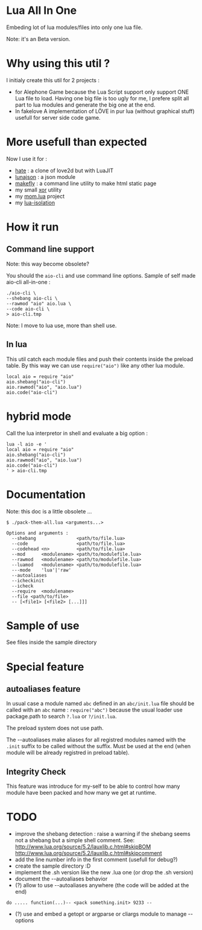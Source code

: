 # Lua All In One

Embeding lot of lua modules/files into only one lua file.

Note: it's an Beta version.

# Why using this util ?

I initialy create this util for 2 projects :
 * for Alephone Game
  because the Lua Script support only support ONE Lua file to load.
  Having one big file is too ugly for me, I prefere split all part to lua modules and generate the big one at the end.
 * In fakelove
 A implementation of LÖVE in pur lua (without graphical stuff) usefull for server side code game.

# More usefull than expected

Now I use it for :
 * [hate](https://github.com/tst2005/hate/tree/allinone) : a clone of love2d but with LuaJIT
 * [lunajson](https://github.com/tst2005/lunajson) : a json module
 * [makefly](https://github.com/tst2005/makefly) : a command line utility to make html static page
 * my small [xor](https://github.com/tst2005/xor) utility
 * my [mom.lua](https://github.com/tst2005/mom) project
 * my [lua-isolation](https://github.com/tst2005/lua-isolation)


# How it run

## Command line support

Note: this way become obsolete?

You should the `aio-cli` and use command line options.
Sample of self made aio-cli all-in-one :
```
./aio-cli \
--shebang aio-cli \
--rawmod "aio" aio.lua \
--code aio-cli \
> aio-cli.tmp
```

Note: I move to lua use, more than shell use.

## In lua

This util catch each module files and push their contents inside the preload table.
By this way we can use `require("aio")` like any other lua module.

```
local aio = require "aio"
aio.shebang("aio-cli")
aio.rawmod("aio", "aio.lua")
aio.code("aio-cli")
```

# hybrid mode

Call the lua interpretor in shell and evaluate a big option :
```
lua -l aio -e '
local aio = require "aio"
aio.shebang("aio-cli")
aio.rawmod("aio", "aio.lua")
aio.code("aio-cli")
' > aio-cli.tmp
```


# Documentation

Note: this doc is a little obsolete ...

```
$ ./pack-them-all.lua <arguments...>
```

```
Options and arguments :
  --shebang               <path/to/file.lua>
  --code                  <path/to/file.lua>
  --codehead <n>          <path/to/file.lua>
  --mod      <modulename> <path/to/modulefile.lua>
  --rawmod   <modulename> <path/to/modulefile.lua>
  --luamod   <modulename> <path/to/modulefile.lua>
  ---mode    'lua'|'raw'
  --autoaliases
  --icheckinit
  --icheck
  --require  <modulename>
  --file <path/to/file>
  -- [<file1> [<file2> [...]]]
```

# Sample of use

See files inside the sample directory

# Special feature

## autoaliases feature

In usual case a module named `abc` defined in an `abc/init.lua` file should be called with an `abc` name : `require("abc")`
because the usual loader use package.path to search `?.lua` or `?/init.lua`.

The preload system does not use path.

The --autoaliases make aliases for all registred modules named with the `.init` suffix to be called without the suffix.
Must be used at the end (when module will be already registred in preload table).

## Integrity Check

This feature was introduce for my-self to be able to control how many module have been packed and how many we get at runtime.

# TODO

 * improve the shebang detection : raise a warning if the shebang seems not a shebang but a simple shell comment.
   See: http://www.lua.org/source/5.2/lauxlib.c.html#skipBOM http://www.lua.org/source/5.2/lauxlib.c.html#skipcomment
 * add the line number info in the first comment (usefull for debug?)
 * create the sample directory :D
 * implement the .sh version like the new .lua one (or drop the .sh version)
 * document the --autoaliases behavior
 * (?) allow to use --autoaliases anywhere (the code will be added at the end)
```
do ..... function(...)-- <pack something.init> 9233 --
```
 * (?) use and embed a getopt or argparse or cliargs module to manage --options

